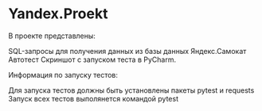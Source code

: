 # Yandex.Proekt
В проекте представлены:

SQL-запросы для получения данных из базы данных Яндекс.Самокат
Автотест 
Скриншот с запуском теста в PyCharm.

Информация по запуску тестов:

Для запуска тестов должны быть установлены пакеты pytest и requests
Запуск всех тестов выполянется командой pytest  
